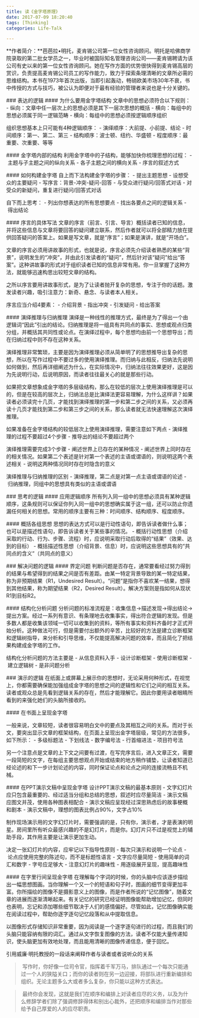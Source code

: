 ```yaml
---
title: 读《金字塔原理》
date: 2017-07-09 18:20:40
tags: [Thinking]
categories: Life-Talk

---
```


**作者简介：**芭芭拉•明托，麦肯锡公司第一位女性咨询顾问。明托是哈佛商学院录取的第二批女学员之一，毕业时被国际知名管理咨询公司——麦肯锡聘请为该公司有史以来的第一位女性咨询顾问。她在写作方面的优势很快得到麦肯锡高层的赏识，负责提高麦肯锡公司员工的写作能力，致力于探索条理清晰的文章所必需的思维结构。本书在1973年首次出版，当即引起轰动，畅销欧美市场30年不衰，书中传授的方式与技巧，被公认为即便对于最有经验的管理者来说也是十分关键的。

### 表达的逻辑
#### 为什么要用金字塔结构
文章中的思想必须符合以下规则：
- 纵向：文章中任一层次上的思想必须是其下一层次思想的概括
- 横向：每组中的思想必须属于同一逻辑范畴
- 横向：每组中的思想必须按逻辑顺序组织

组织思想基本上只可能有4种逻辑顺序：
- 演绎顺序：大前提、小前提、结论
- 时间顺序：第一、第二、第三
- 结构顺序：波士顿、纽约、华盛顿
- 程度顺序：最重要、次重要、等等

#### 金字塔内部的结构
利用金字塔中的子结构，能够加快你梳理思想的过程：
- 主题与子主题之间的纵向关系
- 各子主题之间的横向关系
- 序言的叙述方式

#### 如何构建金字塔
自上而下法构建金字塔的步骤：
- 提出主题思想
- 设想受众的主要疑问
- 写序言：背景-冲突-疑问-回答
- 与受众进行疑问/回答式对话
- 对受众的新疑问，重复进行疑问/回答式对话

自下而上思考：
- 列出你想表达的所有思想要点
- 找出各要点之间的逻辑关系
- 得出结论

#### 序言的具体写法
文章的序言（前言、引言、导言）概括读者已知的信息，并将这些信息与文章将要回答的疑问建立联系，然后作者就可以将全部精力放在提供回答疑问的答案上。如果是写文章，就是“序言”；如果是演讲，就是“开场白”。

文章的序言必须用讲故事的形式，也就是说，序言必须先介绍读者熟悉的某些“背景”，说明发生的“冲突”，并由此引发读者的“疑问”，然后针对该“疑问”给出“答案”。这种讲故事的形式对于组织读者已知的信息非常有用。你一旦掌握了这种方法，就能够迅速构思出较短文章的结构。

之所以序言要用讲故事形式，是为了让读者抛开复杂的思想，专注于你的话题。激发读者兴趣，吸引注意力：新奇、悬念、与读者本人相关。

序言应当介绍4要素：
- 介绍背景
- 指出冲突
- 引发疑问
- 给出答案

#### 演绎推理与归纳推理
演绎是一种线性的推理方式，最终是为了得出一个由逻辑词“因此”引出的结论。归纳推理是将一组具有共同点的事实、思想或观点归类分组，并概括其共同性或论点。在演绎过程中，每个思想均由前一个思想导出；而在归纳过程中则不存在这种关系。

演绎推理非常繁琐，主要是因为演绎推理必须从简单明了的思想推导出复杂的思想，所以在写作过程中不要过多的使用演绎推理。而归纳与此相反，归纳法先说明如何做到，然后再详细阐述为什么，在实际情况中，归纳法往往效果更好，这是因为先说明行动，后说明原因，而读者往往最关心的就是那些行动。

如果把文章想象成金字塔的多层级结构，那么在较低的层次上使用演绎推理是可以的，但是在较高的层次上，归纳法总是比演绎法更容易理解，为什么这样讲？如果读者必须读完十几页，才能找到演绎推理的第一步和第二步之间的关系，又必须再读十几页才能找到第二步和第三步之间的关系，那么读者就无法快速理解这次演绎推理。

如果准备在金字塔结构的较低层次上使用演绎推理，需要注意如下两点
- 演绎推理的过程不要超过4个步骤
- 推导出的结论不要超过两个

演绎推理需要完成3个步骤
- 阐述世界上已存在的某种情况
- 阐述世界上同时存在的相关情况。如果第二个表述是针对第一个表述的主语或谓语的，则说明这两个表述相关
- 说明这两种情况同时存在时隐含的意义

演绎推理与归纳推理的区别
- 演绎推理，第二点是对第一点主语或谓语的论述
- 归纳推理，同组中的思想具有类似的主语或谓语

### 思考的逻辑
#### 应用逻辑顺序
所有列入同一组中的思想必须具有某种逻辑顺序，这条规则可以保证你列入同一组中的思想确实属于这一组，还可以防止你遗漏任何相关的思想。常用的顺序主要有三种：时间顺序、结构顺序、程度顺序。

#### 概括各组思想
思想的表达方式可以是行动性语句，即告诉读者做什么事；也可以是描述性语句，即告诉读者关于某些事的情况。
- 概括行动性思想（介绍采取的行动、行为、步骤、流程）时，应说明采取行动后取得的“结果”（效果、达到的目标）
- 概括描述性思想（介绍背景、信息）时，应说明这些思想具有的“共同点的含义”（共同点的意义）

### 解决问题的逻辑
#### 界定问题
判断问题是否存在，通常要看经过努力得到的结果与希望得到的结果之间是否有差距。由某一特定背景导致的某一特定结果，称为非预期结果（R1，Undesired Result）。“问题”是指你不喜欢某一结果，想得到其他结果，称为期望结果（R2，Desired Result）。解决方案则是指如何从现状R1到目标R2。

#### 结构化分析问题
分析问题的标准流程是：收集信息->描述发现->得出结论->提出方案。经过一系列有意识、有条理地去收集事实，得出符合逻辑的发现。但是多数人都是收集该领域一切可以收集到的资料，等所有事实和资料齐备时才正式开始分析。这种做法可行，但是需要付出额外的辛苦，比较好的方法是建立诊断框架和逻辑树指导，来分析和引导思维，不仅能提高解决问题的效率，而且简化了把结果构建成金字塔的工作。

结构化分析问题的方法主要是
- 从信息资料入手
- 设计诊断框架
- 使用诊断框架
- 建立逻辑树
- 是非问题分析

### 演示的逻辑
在纸面上或屏幕上展示你的思想时，无论采用何种形式，在视觉上，你都需要确保能加强组成金字塔的思想之间的逻辑性和它们之间的相互关系。读者或观众总是先看到逻辑关系的存在，然后才能理解它。因此你要用读者眼睛所看到的来强化她们的头脑所接收的。

#### 在书面上呈现金字塔

一般来说，文章较短，读者很容易明白文中的要点及其相互之间的关系。而对于长文，要突出显示文章的框架结构，在页面上呈现出金字塔层级，常见的方法很多，如下所示：
- 多级标题法
- 下划线法
- 数字编号法
- 行首缩进法
- 项目符号法

另一个注意点是文章的上下文之间要有过渡，在写完序言后，进入文章正文，需要一段简短的文字，在每组主要思想观点开始或结束的地方稍作铺垫，让读者知道已经论述的和下一步计划论述的内容，同时保证论点和论点之间的连接流畅且不机械。

#### 在PPT演示文稿中呈现金字塔
设计PPT演示文稿的最基本原则
- 文字幻灯片应只包含最重要的、经过适当分组和总结的思想，叙述时应尽量简洁
- 演示文稿应图文并茂，使用各种图表相配合
- 演示文稿应呈现经过深思熟虑后的故事梗概和剧本
- 演示文稿中，理想的图表比例占90%，文字占10%

制作现场演示用的文字幻灯片时，需要强调的是，只有你，演示者，才是表演的明星。房间里所有听众最感兴趣的不是幻灯片，而是你。幻灯片只不过是视觉上的辅助手段，其作用主要是让演示更加生动。

决定一张幻灯片的内容，应牢记以下指导性原则
- 每次只演示和说明一个论点
- 论点应使用完整的陈述句，而不是标题性语言
- 文字应尽量简短
- 使用简单的词汇和数字
- 字号应足够大
- 注意幻灯片的趣味性
- 用逐级展开呈现，提高趣味性

#### 在字里行间呈现金字塔
在理解每个字词的时候，你的头脑中应该逐步描绘出一幅思想图画。当你理解一个又一个的短语和句子时，图画的细节变得更加丰富。你所描绘的图像不是摄影意义上的图像，而是作者所说的“记忆图像”，随着文章的进展而逐渐清晰起来。有关记忆的研究已经证明图像能帮助增加记忆，但同时也表明，忘记和添加哪些细节取决于人们的感情偏好。尽管如此，记忆图像确实能在阅读过程中，帮助你逐字逐句记忆段落和从中提取信息。

以图像形式存储知识非常重要，因为阅读是一个逐字逐句进行的过程，而且我们的头脑只能容纳有限的词汇。通过从文字恢复图像的方法，读者不仅能大量传递知识，使头脑更加有效地处理，而且能用清晰的图像传递信息，便于回忆。

引用威廉·明托教授的一段话来阐释作者与读者或者说听众的关系
> 写作时，你好像一位司令官，指挥着千军万马，排队通过一个每次只能通过一个人的狭隘关口；而你的读者则在另一边迎接，将部队进行重新编排和组织。无论主题多么大或者多么复杂，你只能以这种方式表达。

> 最终你会发现，这就是我们在顺序和编排上对读者应尽的义务，以及为什么修辞学者们除了强调修辞得体和别出心裁外，还把顺序和编排当作对那些给予自己厚爱的人的应尽职责。
